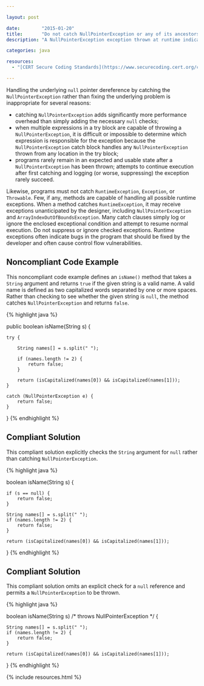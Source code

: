 ```yaml
---

layout: post

date:        "2015-01-20"
title:       "Do not catch NullPointerException or any of its ancestors"
description: "A NullPointerException exception thrown at runtime indicates the existence of an underlying null pointer dereference that must be fixed in the application code."

categories: java

resources:
  - "[CERT Secure Coding Standards](https://www.securecoding.cert.org/confluence/display/java/ERR08-J.+Do+not+catch+NullPointerException+or+any+of+its+ancestors)"

---
```



Handling the underlying <code>null</code> pointer dereference by catching the <code>NullPointerException</code> rather than fixing the underlying problem is inappropriate for several reasons:
- catching <code>NullPointerException</code> adds significantly more performance overhead than simply adding the necessary <code>null</code> checks;
- when multiple expressions in a try block are capable of throwing a <code>NullPointerException</code>, it is difficult or impossible to determine which expression is responsible for the exception because the <code>NullPointerException</code> catch block handles any <code>NullPointerException</code> thrown from any location in the try block;
- programs rarely remain in an expected and usable state after a <code>NullPointerException</code> has been thrown; attempts to continue execution after first catching and logging (or worse, suppressing) the exception rarely succeed.

Likewise, programs must not catch <code>RuntimeException</code>, <code>Exception</code>, or <code>Throwable</code>. Few, if any, methods are capable of handling all possible runtime exceptions. When a method catches <code>RuntimeException</code>, it may receive exceptions unanticipated by the designer, including <code>NullPointerException</code> and <code>ArrayIndexOutOfBoundsException</code>. Many catch clauses simply log or ignore the enclosed exceptional condition and attempt to resume normal execution. Do not suppress or ignore checked exceptions. Runtime exceptions often indicate bugs in the program that should be fixed by the developer and often cause control flow vulnerabilities.


## Noncompliant Code Example

This noncompliant code example defines an <code>isName()</code> method that takes a <code>String</code> argument and returns <code>true</code> if the given string is a valid name. A valid name is defined as two capitalized words separated by one or more spaces. Rather than checking to see whether the given string is <code>null</code>, the method catches <code>NullPointerException</code> and returns <code>false</code>.

{% highlight java %}

public boolean isName(String s) {
 
    try {
 
        String names[] = s.split(" ");
 
        if (names.length != 2) {
            return false;
        }
 
        return (isCapitalized(names[0]) && isCapitalized(names[1]));
    }
 
    catch (NullPointerException e) {
        return false;
    }
}
{% endhighlight %}


## Compliant Solution

This compliant solution explicitly checks the <code>String</code> argument for <code>null</code> rather than catching <code>NullPointerException</code>.

{% highlight java %}

boolean isName(String s) {
 
    if (s == null) {
        return false;
    }
 
    String names[] = s.split(" ");
    if (names.length != 2) {
        return false;
    }
 
    return (isCapitalized(names[0]) && isCapitalized(names[1]));
}
{% endhighlight %}


## Compliant Solution

This compliant solution omits an explicit check for a <code>null</code> reference and permits a <code>NullPointerException</code> to be thrown.

{% highlight java %}

boolean isName(String s) /* throws NullPointerException */ {
 
    String names[] = s.split(" ");
    if (names.length != 2) {
        return false;
    }
 
    return (isCapitalized(names[0]) && isCapitalized(names[1]));
}
{% endhighlight %}

{% include resources.html %}

